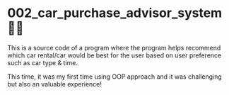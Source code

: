 # 002_car_purchase_advisor_system 🚗💨

This is a source code of a program where the program helps recommend which car rental/car would be best for the user based on user preference such as car type &amp; time.

This time, it was my first time using OOP approach and it was challenging but also an valuable experience!
